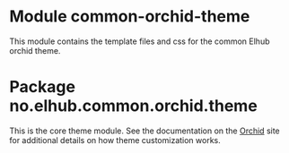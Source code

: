 # Module common-orchid-theme

This module contains the template files and css for the common Elhub orchid theme.

# Package no.elhub.common.orchid.theme

This is the core theme module. See the documentation on the [Orchid](https://orchid.run) site for additional details
on how theme customization works.
